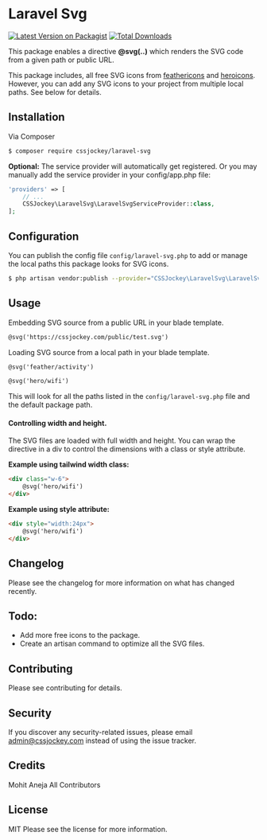 # Laravel Svg

[![Latest Version on Packagist][ico-version]][link-packagist]
[![Total Downloads][ico-downloads]][link-downloads]
<!-- [![Build Status][ico-travis]][link-travis] -->
<!-- [![StyleCI][ico-styleci]][link-styleci] -->

This package enables a directive __@svg(..)__ which renders the SVG code from a given path or public URL.

This package includes, all free SVG icons from [feathericons](https://feathericons.com/) and [heroicons](https://heroicons.com/). However, you can add any SVG icons to your project from multiple local paths. See below for details.

## Installation

Via Composer

```bash
$ composer require cssjockey/laravel-svg
```
__Optional:__ The service provider will automatically get registered. Or you may manually add the service provider in your config/app.php file:
```php
'providers' => [
    // ...
    CSSJockey\LaravelSvg\LaravelSvgServiceProvider::class,
];
```
## Configuration
You can publish the config file `config/laravel-svg.php` to add or manage the local paths this package looks for SVG icons. 
```bash
$ php artisan vendor:publish --provider="CSSJockey\LaravelSvg\LaravelSvgServiceProvider"
```

## Usage
Embedding SVG source from a public URL in your blade template.
```html
@svg('https://cssjockey.com/public/test.svg')
```

Loading SVG source from a local path in your blade template.
```html
@svg('feather/activity')
```
```html
@svg('hero/wifi')
```
This will look for all the paths listed in the `config/laravel-svg.php` file and the default package path.

#### Controlling width and height.
The SVG files are loaded with full width and height. You can wrap the directive in a div to control the dimensions with a class or style attribute.

__Example using tailwind width class:__
```html
<div class="w-6">
    @svg('hero/wifi')
</div>
```

__Example using style attribute:__
```html
<div style="width:24px">
    @svg('hero/wifi')
</div>
```

## Changelog
Please see the changelog for more information on what has changed recently.
## Todo:
- Add more free icons to the package.
- Create an artisan command to optimize all the SVG files.
## Contributing
Please see contributing for details.
## Security
If you discover any security-related issues, please email admin@cssjockey.com instead of using the issue tracker.
## Credits
Mohit Aneja
All Contributors
## License
MIT Please see the license for more information.

[ico-version]: https://img.shields.io/packagist/v/cssjockey/laravel-svg.svg?style=flat-square
[ico-downloads]: https://img.shields.io/packagist/dt/cssjockey/laravel-svg.svg?style=flat-square
[ico-travis]: https://img.shields.io/travis/cssjockey/laravel-svg/master.svg?style=flat-square
[ico-styleci]: https://styleci.io/repos/12345678/shield

[link-packagist]: https://packagist.org/packages/cssjockey/laravel-svg
[link-downloads]: https://packagist.org/packages/cssjockey/laravel-svg
[link-travis]: https://travis-ci.org/cssjockey/laravel-svg
[link-styleci]: https://styleci.io/repos/12345678
[link-author]: https://github.com/cssjockey
[link-contributors]: ../../contributors

